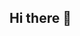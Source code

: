 ## Hi there 👋

<!--
**ArianaAraneda/ArianaAraneda** is a ✨ _special_ ✨ repository because its `README.md` (this file) appears on your GitHub profile.

# Hola, soy Ariana 👋  

## 🛠️ Tecnologías  

![JavaScript](https://img.shields.io/badge/JavaScript-F7DF1E?style=for-the-badge&logo=javascript&logoColor=000)  
![TypeScript](https://img.shields.io/badge/TypeScript-3178C6?style=for-the-badge&logo=typescript&logoColor=fff)  
![PHP](https://img.shields.io/badge/PHP-777BB4?style=for-the-badge&logo=php&logoColor=fff)  
![Python](https://img.shields.io/badge/Python-3776AB?style=for-the-badge&logo=python&logoColor=fff)  
![SQL](https://img.shields.io/badge/SQL-003B57?style=for-the-badge&logo=database&logoColor=fff)  
![Angular](https://img.shields.io/badge/Angular-DD0031?style=for-the-badge&logo=angular&logoColor=fff)  
![Firebase](https://img.shields.io/badge/Firebase-FFCA28?style=for-the-badge&logo=firebase&logoColor=000)  

-->
